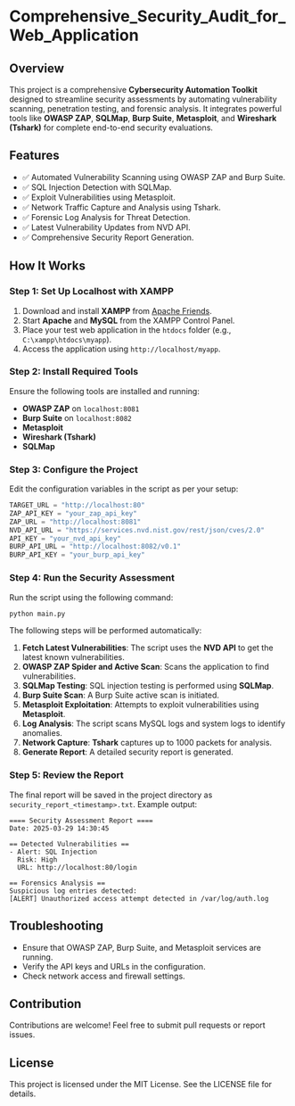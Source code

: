 # Comprehensive_Security_Audit_for_Web_Application

## Overview
This project is a comprehensive **Cybersecurity Automation Toolkit** designed to streamline security assessments by automating vulnerability scanning, penetration testing, and forensic analysis. It integrates powerful tools like **OWASP ZAP**, **SQLMap**, **Burp Suite**, **Metasploit**, and **Wireshark (Tshark)** for complete end-to-end security evaluations.

## Features
- ✅ Automated Vulnerability Scanning using OWASP ZAP and Burp Suite.
- ✅ SQL Injection Detection with SQLMap.
- ✅ Exploit Vulnerabilities using Metasploit.
- ✅ Network Traffic Capture and Analysis using Tshark.
- ✅ Forensic Log Analysis for Threat Detection.
- ✅ Latest Vulnerability Updates from NVD API.
- ✅ Comprehensive Security Report Generation.

## How It Works
### Step 1: Set Up Localhost with XAMPP
1. Download and install **XAMPP** from [Apache Friends](https://www.apachefriends.org/index.html).
2. Start **Apache** and **MySQL** from the XAMPP Control Panel.
3. Place your test web application in the `htdocs` folder (e.g., `C:\xampp\htdocs\myapp`).
4. Access the application using `http://localhost/myapp`.

### Step 2: Install Required Tools
Ensure the following tools are installed and running:
- **OWASP ZAP** on `localhost:8081`
- **Burp Suite** on `localhost:8082`
- **Metasploit**
- **Wireshark (Tshark)**
- **SQLMap**

### Step 3: Configure the Project
Edit the configuration variables in the script as per your setup:
```python
TARGET_URL = "http://localhost:80"
ZAP_API_KEY = "your_zap_api_key"
ZAP_URL = "http://localhost:8081"
NVD_API_URL = "https://services.nvd.nist.gov/rest/json/cves/2.0"
API_KEY = "your_nvd_api_key"
BURP_API_URL = "http://localhost:8082/v0.1"
BURP_API_KEY = "your_burp_api_key"
```

### Step 4: Run the Security Assessment
Run the script using the following command:
```bash
python main.py
```
The following steps will be performed automatically:

1. **Fetch Latest Vulnerabilities**: The script uses the **NVD API** to get the latest known vulnerabilities.
2. **OWASP ZAP Spider and Active Scan**: Scans the application to find vulnerabilities.
3. **SQLMap Testing**: SQL injection testing is performed using **SQLMap**.
4. **Burp Suite Scan**: A Burp Suite active scan is initiated.
5. **Metasploit Exploitation**: Attempts to exploit vulnerabilities using **Metasploit**.
6. **Log Analysis**: The script scans MySQL logs and system logs to identify anomalies.
7. **Network Capture**: **Tshark** captures up to 1000 packets for analysis.
8. **Generate Report**: A detailed security report is generated.

### Step 5: Review the Report
The final report will be saved in the project directory as `security_report_<timestamp>.txt`. Example output:
```
==== Security Assessment Report ====
Date: 2025-03-29 14:30:45

== Detected Vulnerabilities ==
- Alert: SQL Injection
  Risk: High
  URL: http://localhost:80/login

== Forensics Analysis ==
Suspicious log entries detected:
[ALERT] Unauthorized access attempt detected in /var/log/auth.log
```

## Troubleshooting
- Ensure that OWASP ZAP, Burp Suite, and Metasploit services are running.
- Verify the API keys and URLs in the configuration.
- Check network access and firewall settings.

## Contribution
Contributions are welcome! Feel free to submit pull requests or report issues.

## License
This project is licensed under the MIT License. See the LICENSE file for details.

